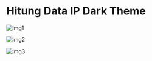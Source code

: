 # Hitung Data IP Dark Theme
![img1](https://user-images.githubusercontent.com/84588706/175483771-5b9b8399-07b4-40e3-aec4-bc29f6b507a6.png)

![img2](https://user-images.githubusercontent.com/84588706/175483943-1f123873-b4d7-4fc9-a544-5c5cf372f88e.png)

![img3](https://user-images.githubusercontent.com/84588706/175483802-4b616587-d173-47b1-a747-e00a4c286599.jpg)
